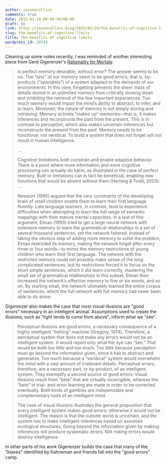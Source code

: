 ```yaml
---
author: jasonacollins
comments: true
date: 2015-01-19 08:00:56+00:00
draft: no
link: https://jasoncollins.blog/2015/01/19/the-benefits-of-cognitive-limits/
slug: the-benefits-of-cognitive-limits
title: The benefits of cognitive limits
wordpress_id: 20743
---
```


Cleaning up some notes recently, I was reminded of another interesting piece from Gerd Gigerenzer's [Rationality for Mortals](https://jasoncollins.blog/2018/08/15/gerd-gigerenzers-rationality-for-mortals-how-people-cope-with-uncertainty/):


<blockquote>Is perfect memory desirable, without error? The answer seems to be no. The “sins” of our memory seem to be good errors, that is, by-products (“spandrels”) of a system adapted to the demands of our environments. In this view, forgetting prevents the sheer mass of details stored in an unlimited memory from critically slowing down and inhibiting the retrieval of the few important experiences. Too much memory would impair the mind’s ability to abstract, to infer, and to learn. Moreover, the nature of memory is not simply storing and retrieving. Memory actively “makes up” memories—that is, it makes inferences and reconstructs the past from the present. This is in contrast to perception, which also makes uncertain inferences but reconstructs the present from the past. Memory needs to be functional, not veridical. To build a system that does not forget will not result in human intelligence.

...

Cognitive limitations both constrain and enable adaptive behavior. There is a point where more information and more cognitive processing can actually do harm, as illustrated in the case of perfect memory. Built-in limitations can in fact be beneficial, enabling new functions that would be absent without them (Hertwig & Todd, 2003). ...

Newport (1990) argued that the very constraints of the developing brain of small children enable them to learn their first language fluently. Late language learners, in contrast, tend to experience difficulties when attempting to learn the full range of semantic mappings with their mature mental capacities. In a test of this argument, Elman (1993) tried to get a large neural network with extensive memory to learn the grammatical relationships in a set of several thousand sentences, yet the network faltered. Instead of taking the obvious step of adding more memory to solve the problem, Elman restricted its memory, making the network forget after every three or four words—to mimic the memory restrictions of young children who learn their first language. The network with the restricted memory could not possibly make sense of the long complicated sentences, but its restrictions forced it to focus on the short simple sentences, which it did learn correctly, mastering the small set of grammatical relationships in this subset. Elman then increased the network’s effective memory to five or six words, and so on. By starting small, the network ultimately learned the entire corpus of sentences, which the full network with full memory had never been able to do alone.</blockquote>


Gigerenzer also makes the case that most visual illusions are "good errors" necessary in an intelligent animal. Assumptions used to create the illusions, such as "light tends to come from above", inform what we "see".


<blockquote>Perceptual illusions are good errors, a necessary consequence of a highly intelligent “betting” machine (Gregory, 1974). Therefore, a perceptual system that does not make any errors would not be an intelligent system. It would report only what the eye can “see.” That would be both too little and too much. Too little because perception must go beyond the information given, since it has to abstract and generalize. Too much because a “veridical” system would overwhelm the mind with a vast amount of irrelevant details. Perceptual errors, therefore, are a necessary part, or by-product, of an intelligent system. They exemplify a second source of good errors: Visual illusions result from “bets” that are virtually incorrigible, whereas the “bets” in trial- and-error learning are made in order to be corrected eventually. Both kinds of gambles are indispensable and complementary tools of an intelligent mind.

The case of visual illusions illustrates the general proposition that every intelligent system makes good errors; otherwise it would not be intelligent. The reason is that the outside world is uncertain, and the system has to make intelligent inferences based on assumed ecological structures. Going beyond the information given by making inferences will produce systematic errors. Not risking errors would destroy intelligence.</blockquote>


In other parts of his work Gigerenzer builds the case that many of the "biases" identified by Kahneman and friends fall into the "good errors" camp.
